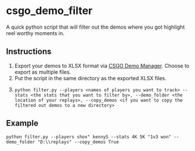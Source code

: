 # csgo_demo_filter
 
A quick python script that will filter out the demos where you got highlight reel worthy moments in.

## Instructions
1. Export your demos to XLSX format via [CSGO Demo Manager](https://github.com/akiver/CSGO-Demos-Manager). Choose to export as multiple files.
2. Put the script in the same directory as the exported XLSX files.
3. ```
   python filter.py --players <names of players you want to track> --stats <the stats that you want to filter by>, --demo_folder <the location of your replays>, --copy_demos <if you want to copy the filtered out demos to a new directory>
   ```

## Example

```
python filter.py --players shox" kennyS --stats 4K 5K "1v3 won" --demo_folder "D:\\replays" --copy_demos True
```

